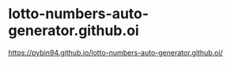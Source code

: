 # lotto-numbers-auto-generator.github.oi

https://pybin94.github.io/lotto-numbers-auto-generator.github.oi/

